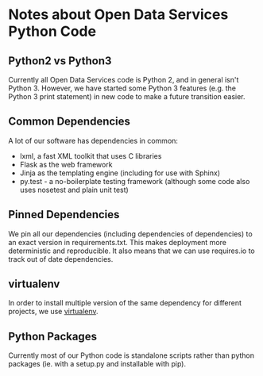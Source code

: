 Notes about Open Data Services Python Code
==========================================

Python2 vs Python3
------------------

Currently all Open Data Services code is Python 2, and in general isn't Python 3. However, we have started some Python 3 features (e.g. the Python 3 print statement) in new code to make a future transition easier.

Common Dependencies
-------------------

A lot of our software has dependencies in common:

* lxml, a fast XML toolkit that uses C libraries
* Flask as the web framework
* Jinja as the templating engine (including for use with Sphinx)
* py.test - a no-boilerplate testing framework (although some code also uses nosetest and plain unit test)

Pinned Dependencies
-------------------

We pin all our dependencies (including dependencies of dependencies) to an exact version in requirements.txt. This makes deployment more deterministic and reproducible. It also means that we can use requires.io to track out of date dependencies.

virtualenv
----------

In order to install multiple version of the same dependency for different projects, we use [virtualenv](https://virtualenv.pypa.io/en/latest/).

Python Packages
---------------

Currently most of our Python code is standalone scripts rather than python packages (ie. with a setup.py and installable with pip). 
